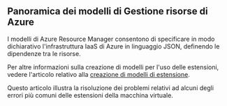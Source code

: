 

## Panoramica dei modelli di Gestione risorse di Azure

I modelli di Azure Resource Manager consentono di specificare in modo dichiarativo l'infrastruttura IaaS di Azure in linguaggio JSON, definendo le dipendenze tra le risorse.


Per altre informazioni sulla creazione di modelli per l'uso delle estensioni, vedere l'articolo relativo alla [creazione di modelli di estensione](../articles/virtual-machines/virtual-machines-windows-extensions-authoring-templates.md).

Questo articolo illustra la risoluzione dei problemi relativi ad alcuni degli errori più comuni delle estensioni della macchina virtuale.

